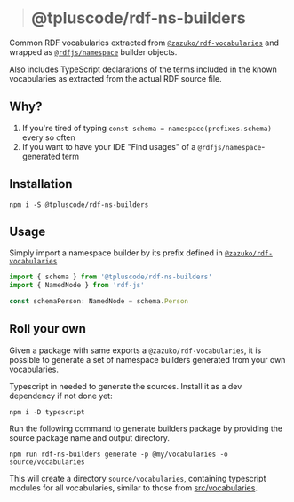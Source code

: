 > # @tpluscode/rdf-ns-builders

Common RDF vocabularies extracted from [`@zazuko/rdf-vocabularies`][rdfv] and wrapped
as [`@rdfjs/namespace`][ns] builder objects.

Also includes TypeScript declarations of the terms included in the known
vocabularies as extracted from the actual RDF source file.

## Why?

1. If you're tired of typing `const schema = namespace(prefixes.schema)` every so often
2. If you want to have your IDE "Find usages" of a `@rdfjs/namespace`-generated term

## Installation

```
npm i -S @tpluscode/rdf-ns-builders
```

## Usage

Simply import a namespace builder by its prefix defined in [`@zazuko/rdf-vocabularies`][rdfv]

```ts
import { schema } from '@tpluscode/rdf-ns-builders'
import { NamedNode } from 'rdf-js'

const schemaPerson: NamedNode = schema.Person
```

## Roll your own

Given a package with same exports a `@zazuko/rdf-vocabularies`, it is possible to generate a set of namespace builders generated from your own vocabularies.

Typescript in needed to generate the sources. Install it as a dev dependency if not done yet:

```
npm i -D typescript
```

Run the following command to generate builders package by providing the source package name and output directory.

```
npm run rdf-ns-builders generate -p @my/vocabularies -o source/vocabularies
```

This will create a directory `source/vocabularies`, containing typescript modules for all vocabularies, similar to those from [src/vocabularies](src/vocabularies).

[rdfv]: https://github.com/zazuko/rdf-vocabularies
[ns]: http://npm.im/@rdfjs/namespace
